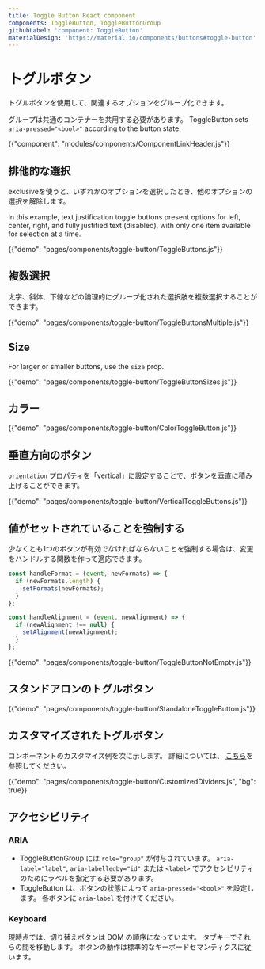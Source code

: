 ```yaml
---
title: Toggle Button React component
components: ToggleButton, ToggleButtonGroup
githubLabel: 'component: ToggleButton'
materialDesign: 'https://material.io/components/buttons#toggle-button'
---
```


# トグルボタン

<p class="description">トグルボタンを使用して、関連するオプションをグループ化できます。</p>

グループは共通のコンテナーを共用する必要があります。 ToggleButton sets `aria-pressed="<bool>"` according to the button state.

{{"component": "modules/components/ComponentLinkHeader.js"}}

## 排他的な選択

exclusiveを使うと、いずれかのオプションを選択したとき、他のオプションの選択を解除します。

In this example, text justification toggle buttons present options for left, center, right, and fully justified text (disabled), with only one item available for selection at a time.

{{"demo": "pages/components/toggle-button/ToggleButtons.js"}}

## 複数選択

太字、斜体、下線などの論理的にグループ化された選択肢を複数選択することができます。

{{"demo": "pages/components/toggle-button/ToggleButtonsMultiple.js"}}

## Size

For larger or smaller buttons, use the `size` prop.

{{"demo": "pages/components/toggle-button/ToggleButtonSizes.js"}}

## カラー

{{"demo": "pages/components/toggle-button/ColorToggleButton.js"}}

## 垂直方向のボタン

`orientation` プロパティを「vertical」に設定することで、ボタンを垂直に積み上げることができます。

{{"demo": "pages/components/toggle-button/VerticalToggleButtons.js"}}

## 値がセットされていることを強制する

少なくとも1つのボタンが有効でなければならないことを強制する場合は、変更をハンドルする関数を作って適応できます。

```jsx
const handleFormat = (event, newFormats) => {
  if (newFormats.length) {
    setFormats(newFormats);
  }
};

const handleAlignment = (event, newAlignment) => {
  if (newAlignment !== null) {
    setAlignment(newAlignment);
  }
};
```

{{"demo": "pages/components/toggle-button/ToggleButtonNotEmpty.js"}}

## スタンドアロンのトグルボタン

{{"demo": "pages/components/toggle-button/StandaloneToggleButton.js"}}

## カスタマイズされたトグルボタン

コンポーネントのカスタマイズ例を次に示します。 詳細については、 [こちら](/customization/how-to-customize/)を参照してください。

{{"demo": "pages/components/toggle-button/CustomizedDividers.js", "bg": true}}

## アクセシビリティ

### ARIA

- ToggleButtonGroup には `role="group"` が付与されています。 `aria-label="label"`, `aria-labelledby="id"` または `<label>` でアクセシビリティのためにラベルを指定する必要があります。
- ToggleButton は、ボタンの状態によって `aria-pressed="<bool>"` を設定します。 各ボタンに `aria-label` を付けてください。

### Keyboard

現時点では、切り替えボタンは DOM の順序になっています。 タブキーでそれらの間を移動します。 ボタンの動作は標準的なキーボードセマンティクスに従います。
